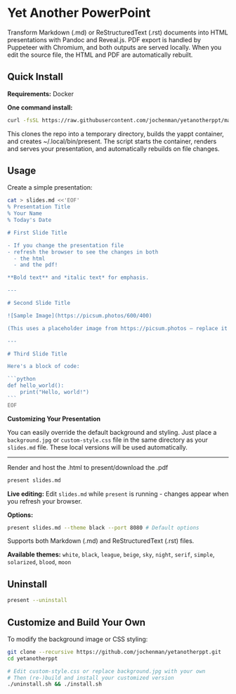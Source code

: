 # Yet Another PowerPoint

Transform Markdown (.md) or ReStructuredText (.rst) documents into HTML presentations with Pandoc and Reveal.js. PDF export is handled by Puppeteer with Chromium, and both outputs are served locally. When you edit the source file, the HTML and PDF are automatically rebuilt.

## Quick Install

**Requirements:** Docker

**One command install:**
```bash
curl -fsSL https://raw.githubusercontent.com/jochenman/yetanotherppt/main/install.sh | bash
```

This clones the repo into a temporary directory, builds the yappt container, and creates ~/.local/bin/present. The script starts the container, renders and serves your presentation, and automatically rebuilds on file changes.

## Usage

Create a simple presentation:

````bash
cat > slides.md <<'EOF'
% Presentation Title
% Your Name
% Today's Date

# First Slide Title

- If you change the presentation file
- refresh the browser to see the changes in both
  - the html
  - and the pdf!

**Bold text** and *italic text* for emphasis.

---

# Second Slide Title

![Sample Image](https://picsum.photos/600/400)

(This uses a placeholder image from https://picsum.photos – replace it with your own.)

---

# Third Slide Title

Here's a block of code:

```python
def hello_world():
    print("Hello, world!")
```
EOF
````

**Customizing Your Presentation**

You can easily override the default background and styling. Just place a `background.jpg` or `custom-style.css` file in the same directory as your `slides.md` file. These local versions will be used automatically.

---

Render and host the .html to present/download the .pdf
```bash
present slides.md
```

**Live editing:** Edit `slides.md` while `present` is running - changes appear when you refresh your browser.

**Options:**
```bash
present slides.md --theme black --port 8080 # Default options
```

Supports both Markdown (.md) and ReStructuredText (.rst) files.

**Available themes:** `white`, `black`, `league`, `beige`, `sky`, `night`, `serif`, `simple`, `solarized`, `blood`, `moon`

## Uninstall

```bash
present --uninstall
```

## Customize and Build Your Own

To modify the background image or CSS styling:

```bash
git clone --recursive https://github.com/jochenman/yetanotherppt.git
cd yetanotherppt

# Edit custom-style.css or replace background.jpg with your own
# Then (re-)build and install your customized version
./uninstall.sh && ./install.sh
```
